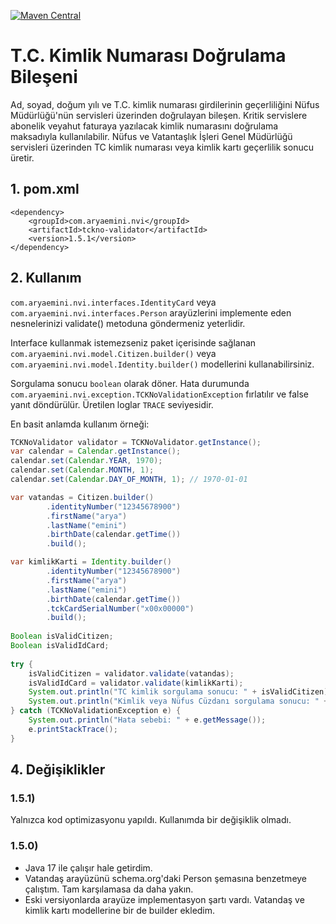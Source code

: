 [![Maven Central](https://maven-badges.herokuapp.com/maven-central/com.aryaemini.nvi/tckno-validator/badge.svg)](https://maven-badges.herokuapp.com/maven-central/com.aryaemini.nvi/tckno-validator/)
# T.C. Kimlik Numarası Doğrulama Bileşeni

Ad, soyad, doğum yılı ve T.C. kimlik numarası girdilerinin geçerliliğini Nüfus Müdürlüğü'nün servisleri üzerinden doğrulayan bileşen. Kritik servislere abonelik veyahut faturaya yazılacak kimlik numarasını doğrulama maksadıyla kullanılabilir. Nüfus ve Vatantaşlık İşleri Genel Müdürlüğü servisleri üzerinden TC kimlik numarası veya kimlik kartı geçerlilik sonucu üretir.

## 1. pom.xml

    <dependency>
        <groupId>com.aryaemini.nvi</groupId>
        <artifactId>tckno-validator</artifactId>
        <version>1.5.1</version>
    </dependency>

## 2. Kullanım
`com.aryaemini.nvi.interfaces.IdentityCard` veya `com.aryaemini.nvi.interfaces.Person` arayüzlerini implemente eden nesnelerinizi validate() metoduna göndermeniz yeterlidir.

Interface kullanmak istemezseniz paket içerisinde sağlanan `com.aryaemini.nvi.model.Citizen.builder()` veya `com.aryaemini.nvi.model.Identity.builder()` modellerini kullanabilirsiniz.
 
Sorgulama sonucu `boolean` olarak döner. Hata durumunda `com.aryaemini.nvi.exception.TCKNoValidationException` fırlatılır ve false yanıt döndürülür. Üretilen loglar `TRACE` seviyesidir.
  
En basit anlamda kullanım örneği:
```java
TCKNoValidator validator = TCKNoValidator.getInstance();
var calendar = Calendar.getInstance();
calendar.set(Calendar.YEAR, 1970);
calendar.set(Calendar.MONTH, 1);
calendar.set(Calendar.DAY_OF_MONTH, 1); // 1970-01-01

var vatandas = Citizen.builder()
        .identityNumber("12345678900")
        .firstName("arya")
        .lastName("emini")
        .birthDate(calendar.getTime())
        .build();

var kimlikKarti = Identity.builder()
        .identityNumber("12345678900")
        .firstName("arya")
        .lastName("emini")
        .birthDate(calendar.getTime())
        .tckCardSerialNumber("x00x00000")
        .build();
 
Boolean isValidCitizen;
Boolean isValidIdCard;
 
try {
    isValidCitizen = validator.validate(vatandas);
    isValidIdCard = validator.validate(kimlikKarti);
    System.out.println("TC kimlik sorgulama sonucu: " + isValidCitizen);
    System.out.println("Kimlik veya Nüfus Cüzdanı sorgulama sonucu: " + isValidIdCard);
} catch (TCKNoValidationException e) {
    System.out.println("Hata sebebi: " + e.getMessage());
    e.printStackTrace();
}
```

## 4. Değişiklikler

### 1.5.1)
Yalnızca kod optimizasyonu yapıldı. Kullanımda bir değişiklik olmadı.

### 1.5.0)
* Java 17 ile çalışır hale getirdim.
* Vatandaş arayüzünü schema.org'daki Person şemasına benzetmeye çalıştım. Tam karşılamasa da daha yakın.
* Eski versiyonlarda arayüze implementasyon şartı vardı. Vatandaş ve kimlik kartı modellerine bir de builder ekledim.
